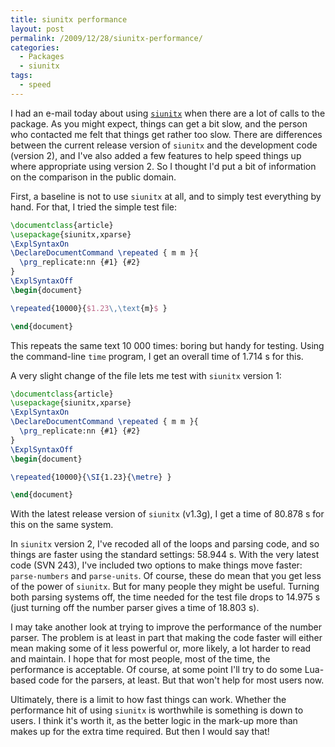 ```yaml
---
title: siunitx performance
layout: post
permalink: /2009/12/28/siunitx-performance/
categories:
  - Packages
  - siunitx
tags:
  - speed
---
```

I had an e-mail today about using [`siunitx`](https://ctan.org/pkg/siunitx) when there are a lot of calls to the package. As you might expect, things can get a bit slow, and the person who contacted me felt that things get rather too slow. There are differences between the current release version of `siunitx` and the development code (version 2), and I've also added a few features to help speed things up where appropriate using version 2. So I thought I'd put a bit of information on the comparison in the public domain.

First, a baseline is not to use `siunitx` at all, and to simply test everything by hand. For that, I tried the simple test file:

```latex
\documentclass{article}
\usepackage{siunitx,xparse}
\ExplSyntaxOn
\DeclareDocumentCommand \repeated { m m }{
  \prg_replicate:nn {#1} {#2}
}
\ExplSyntaxOff
\begin{document}

\repeated{10000}{$1.23\,\text{m}$ }

\end{document}
```

This repeats the same text 10 000 times: boring but handy for testing. Using the command-line `time` program, I get an overall time of 1.714 s for this.

A very slight change of the file lets me test with `siunitx` version 1:

```latex
\documentclass{article}
\usepackage{siunitx,xparse}
\ExplSyntaxOn
\DeclareDocumentCommand \repeated { m m }{
  \prg_replicate:nn {#1} {#2}
}
\ExplSyntaxOff
\begin{document}

\repeated{10000}{\SI{1.23}{\metre} }

\end{document}
```

With the latest release version of `siunitx` (v1.3g), I get a time of 80.878 s for this on the same system.

In `siunitx` version 2, I've recoded all of the loops and parsing code, and so things are faster using the standard settings: 58.944 s. With the very latest code (SVN 243), I've included two options to make things move faster: `parse-numbers` and `parse-units`. Of course, these do mean that you get less of the power of `siunitx`. But for many people they might be useful. Turning both parsing systems off, the time needed for the test file drops to 14.975 s (just turning off the number parser gives a time of 18.803 s).

I may take another look at trying to improve the performance of the number parser. The problem is at least in part that making the code faster will either mean making some of it less powerful or, more likely, a lot harder to read and maintain. I hope that for most people, most of the time, the performance is acceptable. Of course, at some point I'll try to do some Lua-based code for the parsers, at least. But that won't help for most users now.

Ultimately, there is a limit to how fast things can work. Whether the performance hit of using `siunitx` is worthwhile is something is down to users. I think it's worth it, as the better logic in the mark-up more than makes up for the extra time required. But then I would say that!
